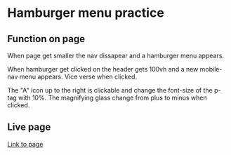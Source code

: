 # Hamburger menu practice

## Function on page
When page get smaller the nav dissapear and a hamburger menu appears.

When hamburger get clicked on the header gets 100vh and a new mobile-nav menu appears.
Vice verse when clicked.

The "A" icon up to the right is clickable and change the font-size of the p-tag with 10%.
The magnifying glass change from plus to minus when clicked.

## Live page
[Link to page](https://nicklas-holmqvist.github.io/hamburger-menu-practice/)
